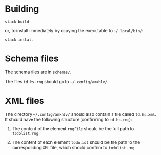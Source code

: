 Building
========

    stack build

or, to install immediately by copying the executable to `~/.local/bin/`:

    stack install

Schema files
============

The schema files are in `schemas/`.

The files `td.hs.rng` should go to `~/.config/amkhlv/`.

XML files
=========

The directory `~/.config/amkhlv/` should also contain a file called `td.hs.xml`.
It should have the following structure (confirming to `td.hs.rng`):

1. The content of the element `rngFile` should be the full path to `todolist.rng`

2. The content of each element `todolist` should be the path to the corresponding `XML` file, which should confirm to `todolist.rng`

